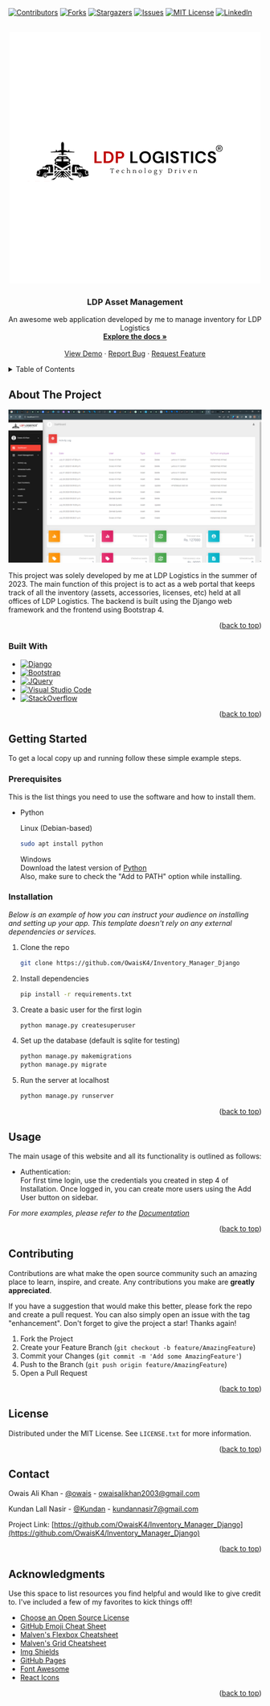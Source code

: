 <!-- Improved compatibility of back to top link: See: https://github.com/othneildrew/Best-README-Template/pull/73 -->
<a name="readme-top"></a>
<!--
*** Thanks for checking out the Best-README-Template. If you have a suggestion
*** that would make this better, please fork the repo and create a pull request
*** or simply open an issue with the tag "enhancement".
*** Don't forget to give the project a star!
*** Thanks again! Now go create something AMAZING! :D
-->



<!-- PROJECT SHIELDS -->
<!--
*** I'm using markdown "reference style" links for readability.
*** Reference links are enclosed in brackets [ ] instead of parentheses ( ).
*** See the bottom of this document for the declaration of the reference variables
*** for contributors-url, forks-url, etc. This is an optional, concise syntax you may use.
*** https://www.markdownguide.org/basic-syntax/#reference-style-links
-->
[![Contributors][contributors-shield]][contributors-url]
[![Forks][forks-shield]][forks-url]
[![Stargazers][stars-shield]][stars-url]
[![Issues][issues-shield]][issues-url]
[![MIT License][license-shield]][license-url]
[![LinkedIn][linkedin-shield]][linkedin-url]



<!-- PROJECT LOGO -->
<br />
<div align="center">
  <a href="https://ldplogistic.com">
    <img src="sample/logo.png" alt="Logo">
  </a>

  <h3 align="center">LDP Asset Management</h3>

  <p align="center">
    An awesome web application developed by me to manage inventory for LDP Logistics
    <br />
    <a href="https://github.com/OwaisK4/Inventory_Manager_Django"><strong>Explore the docs »</strong></a>
    <br />
    <br />
    <a href="https://github.com/OwaisK4/Inventory_Manager_Django">View Demo</a>
    ·
    <a href="https://github.com/OwaisK4/Inventory_Manager_Django/issues">Report Bug</a>
    ·
    <a href="https://github.com/OwaisK4/Inventory_Manager_Django/issues">Request Feature</a>
  </p>
</div>



<!-- TABLE OF CONTENTS -->
<details>
  <summary>Table of Contents</summary>
  <ol>
    <li>
      <a href="#about-the-project">About The Project</a>
      <ul>
        <li><a href="#built-with">Built With</a></li>
      </ul>
    </li>
    <li>
      <a href="#getting-started">Getting Started</a>
      <ul>
        <li><a href="#prerequisites">Prerequisites</a></li>
        <li><a href="#installation">Installation</a></li>
      </ul>
    </li>
    <li><a href="#usage">Usage</a></li>
    <li><a href="#roadmap">Roadmap</a></li>
    <li><a href="#contributing">Contributing</a></li>
    <li><a href="#license">License</a></li>
    <li><a href="#contact">Contact</a></li>
    <li><a href="#acknowledgments">Acknowledgments</a></li>
  </ol>
</details>



<!-- ABOUT THE PROJECT -->
## About The Project

[![Product Name Screen Shot][product-screenshot]](https://example.com)

This project was solely developed by me at LDP Logistics in the summer of 2023. The main function of this project is to act as a web portal that keeps track of all the inventory (assets, accessories, licenses, etc) held at all offices of LDP Logistics. The backend is built using the Django web framework and the frontend using Bootstrap 4.

<p align="right">(<a href="#readme-top">back to top</a>)</p>

### Built With

* [![Django][Django-badge]][Django-url]
* [![Bootstrap][Bootstrap.com]][Bootstrap-url]
* [![JQuery][JQuery.com]][JQuery-url]
* [![Visual Studio Code][VS-Code-badge]][VS-Code-url]
* [![StackOverflow][StackOverflow-badge]][StackOverflow-url]

<p align="right">(<a href="#readme-top">back to top</a>)</p>

<!-- GETTING STARTED -->
## Getting Started

To get a local copy up and running follow these simple example steps.

### Prerequisites

This is the list things you need to use the software and how to install them.

* Python

  Linux (Debian-based)
  ```sh
  sudo apt install python
  ```
  Windows<br>
  Download the latest version of <a href="https://www.python.org/downloads/">Python<a><br>
  Also, make sure to check the "Add to PATH" option while installing.
  

### Installation

_Below is an example of how you can instruct your audience on installing and setting up your app. This template doesn't rely on any external dependencies or services._

1. Clone the repo
   ```sh
   git clone https://github.com/OwaisK4/Inventory_Manager_Django
   ```
3. Install dependencies
   ```sh
   pip install -r requirements.txt
   ```
4. Create a basic user for the first login
   ```py
   python manage.py createsuperuser
   ``` 
6. Set up the database (default is sqlite for testing)
   ```py
   python manage.py makemigrations
   python manage.py migrate
   ```
7. Run the server at localhost
   ```py
   python manage.py runserver
   ```

<p align="right">(<a href="#readme-top">back to top</a>)</p>



<!-- USAGE EXAMPLES -->
## Usage

The main usage of this website and all its functionality is outlined as follows:

* Authentication: <br>
For first time login, use the credentials you created in step 4 of Installation. Once logged in, you can create more users using the Add User button on sidebar.


_For more examples, please refer to the [Documentation](https://example.com)_

<p align="right">(<a href="#readme-top">back to top</a>)</p>


<!-- CONTRIBUTING -->
## Contributing

Contributions are what make the open source community such an amazing place to learn, inspire, and create. Any contributions you make are **greatly appreciated**.

If you have a suggestion that would make this better, please fork the repo and create a pull request. You can also simply open an issue with the tag "enhancement".
Don't forget to give the project a star! Thanks again!

1. Fork the Project
2. Create your Feature Branch (`git checkout -b feature/AmazingFeature`)
3. Commit your Changes (`git commit -m 'Add some AmazingFeature'`)
4. Push to the Branch (`git push origin feature/AmazingFeature`)
5. Open a Pull Request

<p align="right">(<a href="#readme-top">back to top</a>)</p>



<!-- LICENSE -->
## License

Distributed under the MIT License. See `LICENSE.txt` for more information.

<p align="right">(<a href="#readme-top">back to top</a>)</p>



<!-- CONTACT -->
## Contact

Owais Ali Khan - [@owais](https://www.linkedin.com/in/owais-ali-khan-04933b238/) - owaisalikhan2003@gmail.com

Kundan Lall Nasir - [@Kundan](https://www.linkedin.com/in/kundan-nasir-8178a21a3/) - kundannasir7@gmail.com

Project Link: [https://github.com/OwaisK4/Inventory_Manager_Django](https://github.com/OwaisK4/Inventory_Manager_Django)

<p align="right">(<a href="#readme-top">back to top</a>)</p>



<!-- ACKNOWLEDGMENTS -->
## Acknowledgments

Use this space to list resources you find helpful and would like to give credit to. I've included a few of my favorites to kick things off!

* [Choose an Open Source License](https://choosealicense.com)
* [GitHub Emoji Cheat Sheet](https://www.webpagefx.com/tools/emoji-cheat-sheet)
* [Malven's Flexbox Cheatsheet](https://flexbox.malven.co/)
* [Malven's Grid Cheatsheet](https://grid.malven.co/)
* [Img Shields](https://shields.io)
* [GitHub Pages](https://pages.github.com)
* [Font Awesome](https://fontawesome.com)
* [React Icons](https://react-icons.github.io/react-icons/search)

<p align="right">(<a href="#readme-top">back to top</a>)</p>



<!-- MARKDOWN LINKS & IMAGES -->
<!-- https://www.markdownguide.org/basic-syntax/#reference-style-links -->
[contributors-shield]: https://img.shields.io/github/contributors/othneildrew/Best-README-Template.svg?style=for-the-badge
[contributors-url]: https://github.com/OwaisK4/Inventory_Manager_Django/graphs/contributors
[forks-shield]: https://img.shields.io/github/forks/othneildrew/Best-README-Template.svg?style=for-the-badge
[forks-url]: https://github.com/OwaisK4/Inventory_Manager_Django/network/members
[stars-shield]: https://img.shields.io/github/stars/othneildrew/Best-README-Template.svg?style=for-the-badge
[stars-url]: https://github.com/OwaisK4/Inventory_Manager_Django/stargazers
[issues-shield]: https://img.shields.io/github/issues/othneildrew/Best-README-Template.svg?style=for-the-badge
[issues-url]: https://github.com/OwaisK4/Inventory_Manager_Django/issues
[license-shield]: https://img.shields.io/github/license/othneildrew/Best-README-Template.svg?style=for-the-badge
[license-url]: https://github.com/OwaisK4/Inventory_Manager_Django/blob/master/LICENSE.txt
[linkedin-shield]: https://img.shields.io/badge/-LinkedIn-black.svg?style=for-the-badge&logo=linkedin&colorB=555
[linkedin-url]: https://www.linkedin.com/in/owais-ali-khan-04933b238/
[product-screenshot]: sample/project.png
[Django-badge]: https://img.shields.io/badge/django-%23092E20.svg?style=for-the-badge&logo=django&logoColor=white
[Django-url]: https://www.djangoproject.com/
[Svelte.dev]: https://img.shields.io/badge/Svelte-4A4A55?style=for-the-badge&logo=svelte&logoColor=FF3E00
[Svelte-url]: https://svelte.dev/
[Laravel.com]: https://img.shields.io/badge/Laravel-FF2D20?style=for-the-badge&logo=laravel&logoColor=white
[Laravel-url]: https://laravel.com
[Bootstrap.com]: https://img.shields.io/badge/Bootstrap-563D7C?style=for-the-badge&logo=bootstrap&logoColor=white
[Bootstrap-url]: https://getbootstrap.com
[JQuery.com]: https://img.shields.io/badge/jQuery-0769AD?style=for-the-badge&logo=jquery&logoColor=white
[JQuery-url]: https://jquery.com 
[VS-Code-badge]: https://img.shields.io/badge/Visual%20Studio%20Code-0078d7.svg?style=for-the-badge&logo=visual-studio-code&logoColor=white
[VS-Code-url]: https://code.visualstudio.com/
[StackOverflow-badge]: https://img.shields.io/badge/-Stackoverflow-FE7A16?style=for-the-badge&logo=stack-overflow&logoColor=white
[StackOverflow-url]: https://img.shields.io/badge/-Stackoverflow-FE7A16?style=for-the-badge&logo=stack-overflow&logoColor=white
